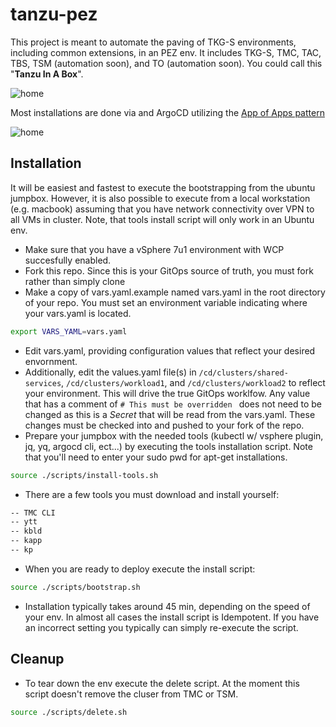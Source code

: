 # tanzu-pez
This project is meant to automate the paving of TKG-S environments, including common extensions, in an PEZ env.  It includes TKG-S, TMC, TAC, TBS, TSM (automation soon), and TO (automation soon).  You could call this "__Tanzu In A Box__".  


![home](https://gitlab.com/azwickey/tanzu-pez/-/raw/master/img/arch.png "arch")

Most installations are done via and ArgoCD utilizing the [App of Apps pattern](https://argoproj.github.io/argo-cd/operator-manual/cluster-bootstrapping/)


![home](https://gitlab.com/azwickey/tanzu-pez/-/raw/master/img/argo.png "argo")

## Installation
It will be easiest and fastest to execute the bootstrapping from the ubuntu jumpbox.  However, it is also possible to execute from a local workstation (e.g. macbook) assuming that you have network connectivity over VPN to all VMs in cluster.  Note, that tools install script will only work in an Ubuntu env.

- Make sure that you have a vSphere 7u1 environment with WCP succesfully enabled.
- Fork this repo.  Since this is your GitOps source of truth, you must fork rather than simply clone
- Make a copy of vars.yaml.example named vars.yaml in the root directory of your repo. You must set an environment variable indicating where your vars.yaml is located.
```bash
export VARS_YAML=vars.yaml 
```
- Edit vars.yaml, providing configuration values that reflect your desired envornment.
- Additionally, edit the values.yaml file(s) in `/cd/clusters/shared-services`, `/cd/clusters/workload1`, and `/cd/clusters/workload2` to reflect your environment.  This will drive the true GitOps worklfow.  Any value that has a comment of `# This must be overridden ` does not need to be changed as this is a _Secret_ that will be read from the vars.yaml.  These changes must be checked into and pushed to your fork of the repo.
- Prepare your jumpbox with the needed tools (kubectl w/ vsphere plugin, jq, yq, argocd cli, ect...) by executing the tools installation script.  Note that you'll need to enter your sudo pwd for apt-get installations.
```bash
source ./scripts/install-tools.sh
```
- There are a few tools you must download and install yourself:
```bash
-- TMC CLI
-- ytt
-- kbld
-- kapp
-- kp
```

- When you are ready to deploy execute the install script:
```bash
source ./scripts/bootstrap.sh
```
- Installation typically takes around 45 min, depending on the speed of your env.  In almost all cases the install script is Idempotent.  If you have an incorrect setting you typically can simply re-execute the script.

## Cleanup
- To tear down the env execute the delete script.  At the moment this script doesn't remove the cluser from TMC or TSM.
```bash
source ./scripts/delete.sh
```
